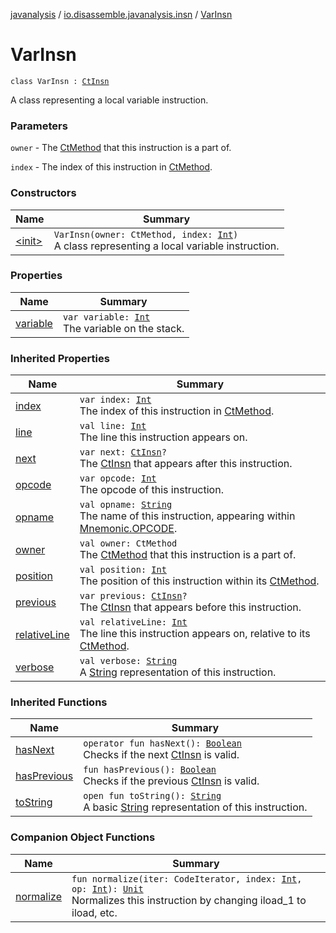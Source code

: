 [javanalysis](../../index.md) / [io.disassemble.javanalysis.insn](../index.md) / [VarInsn](./index.md)

# VarInsn

`class VarInsn : `[`CtInsn`](../-ct-insn/index.md)

A class representing a local variable instruction.

### Parameters

`owner` - The [CtMethod](#) that this instruction is a part of.

`index` - The index of this instruction in [CtMethod](#).

### Constructors

| Name | Summary |
|---|---|
| [&lt;init&gt;](-init-.md) | `VarInsn(owner: CtMethod, index: `[`Int`](https://kotlinlang.org/api/latest/jvm/stdlib/kotlin/-int/index.html)`)`<br>A class representing a local variable instruction. |

### Properties

| Name | Summary |
|---|---|
| [variable](variable.md) | `var variable: `[`Int`](https://kotlinlang.org/api/latest/jvm/stdlib/kotlin/-int/index.html)<br>The variable on the stack. |

### Inherited Properties

| Name | Summary |
|---|---|
| [index](../-ct-insn/--index--.md) | `var index: `[`Int`](https://kotlinlang.org/api/latest/jvm/stdlib/kotlin/-int/index.html)<br>The index of this instruction in [CtMethod](#). |
| [line](../-ct-insn/line.md) | `val line: `[`Int`](https://kotlinlang.org/api/latest/jvm/stdlib/kotlin/-int/index.html)<br>The line this instruction appears on. |
| [next](../-ct-insn/next.md) | `var next: `[`CtInsn`](../-ct-insn/index.md)`?`<br>The [CtInsn](../-ct-insn/index.md) that appears after this instruction. |
| [opcode](../-ct-insn/opcode.md) | `var opcode: `[`Int`](https://kotlinlang.org/api/latest/jvm/stdlib/kotlin/-int/index.html)<br>The opcode of this instruction. |
| [opname](../-ct-insn/opname.md) | `val opname: `[`String`](https://kotlinlang.org/api/latest/jvm/stdlib/kotlin/-string/index.html)<br>The name of this instruction, appearing within [Mnemonic.OPCODE](#). |
| [owner](../-ct-insn/owner.md) | `val owner: CtMethod`<br>The [CtMethod](#) that this instruction is a part of. |
| [position](../-ct-insn/position.md) | `val position: `[`Int`](https://kotlinlang.org/api/latest/jvm/stdlib/kotlin/-int/index.html)<br>The position of this instruction within its [CtMethod](#). |
| [previous](../-ct-insn/previous.md) | `var previous: `[`CtInsn`](../-ct-insn/index.md)`?`<br>The [CtInsn](../-ct-insn/index.md) that appears before this instruction. |
| [relativeLine](../-ct-insn/relative-line.md) | `val relativeLine: `[`Int`](https://kotlinlang.org/api/latest/jvm/stdlib/kotlin/-int/index.html)<br>The line this instruction appears on, relative to its [CtMethod](#). |
| [verbose](../-ct-insn/verbose.md) | `val verbose: `[`String`](https://kotlinlang.org/api/latest/jvm/stdlib/kotlin/-string/index.html)<br>A [String](https://kotlinlang.org/api/latest/jvm/stdlib/kotlin/-string/index.html) representation of this instruction. |

### Inherited Functions

| Name | Summary |
|---|---|
| [hasNext](../-ct-insn/has-next.md) | `operator fun hasNext(): `[`Boolean`](https://kotlinlang.org/api/latest/jvm/stdlib/kotlin/-boolean/index.html)<br>Checks if the next [CtInsn](../-ct-insn/index.md) is valid. |
| [hasPrevious](../-ct-insn/has-previous.md) | `fun hasPrevious(): `[`Boolean`](https://kotlinlang.org/api/latest/jvm/stdlib/kotlin/-boolean/index.html)<br>Checks if the previous [CtInsn](../-ct-insn/index.md) is valid. |
| [toString](../-ct-insn/to-string.md) | `open fun toString(): `[`String`](https://kotlinlang.org/api/latest/jvm/stdlib/kotlin/-string/index.html)<br>A basic [String](https://kotlinlang.org/api/latest/jvm/stdlib/kotlin/-string/index.html) representation of this instruction. |

### Companion Object Functions

| Name | Summary |
|---|---|
| [normalize](normalize.md) | `fun normalize(iter: CodeIterator, index: `[`Int`](https://kotlinlang.org/api/latest/jvm/stdlib/kotlin/-int/index.html)`, op: `[`Int`](https://kotlinlang.org/api/latest/jvm/stdlib/kotlin/-int/index.html)`): `[`Unit`](https://kotlinlang.org/api/latest/jvm/stdlib/kotlin/-unit/index.html)<br>Normalizes this instruction by changing iload_1 to iload, etc. |
